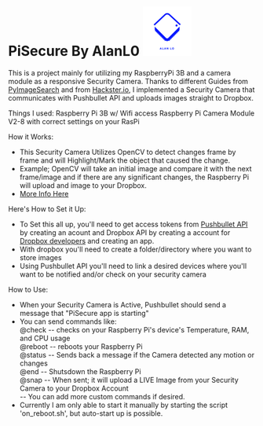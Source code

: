 # PiSecure By AlanL0 <img src="https://github.com/AlanL0/AlanL0.github.io/blob/master/img/logo2.png" width="100" height="100">
This is a project mainly for utilizing my RaspberryPi 3B and a camera module as a responsive Security Camera. 
Thanks to different Guides from [PyImageSearch](pyimagesearch.com) and from [Hackster.io](https://www.hackster.io/KennyHo2911/camera-alert-application-with-raspberry-pi-3-ios-android-881bb4),
I implemented a Security Camera that communicates with Pushbullet API and uploads images straight to Dropbox.

Things I used:
Raspberry Pi 3B w/ Wifi access
Raspberry Pi Camera Module V2-8 with correct settings on your RasPi

How it Works:
- This Security Camera Utilizes OpenCV to detect changes frame by frame and will Highlight/Mark the object that caused the change.
- Example; OpenCV will take an initial image and compare it with the next frame/image and if there are any significant changes, the Raspberry Pi will upload and image to your Dropbox.
- [More Info Here](https://www.pyimagesearch.com/2015/06/01/home-surveillance-and-motion-detection-with-the-raspberry-pi-python-and-opencv/)


Here's How to Set it Up:
- To Set this all up, you'll need to get access tokens from [Pushbullet API](https://www.pushbullet.com/) by creating an acount and Dropbox API by creating a account 
for [Dropbox developers](https://www.dropbox.com/developers/reference/getting-started#overview) and creating an app.
- With dropbox you'll need to create a folder/directory where you want to store images
- Using Pushbullet API you'll need to link a desired devices where you'll want to be notified and/or check on your security camera

How to Use:
- When your Security Camera is Active, Pushbullet should send a message that "PiSecure app is starting"
- You can send commands like:
<br />@check -- checks on your Raspberry Pi's device's Temperature, RAM, and CPU usage<br /> 
@reboot -- reboots your Raspberry Pi<br />
@status -- Sends back a message if the Camera detected any motion or changes<br />
@end    -- Shutsdown the Raspberry Pi<br />
@snap   -- When sent; it will upload a LIVE Image from your Security Camera to your Dropbox Account<br />
-- You can add more custom commands if desired. 
- Currently I am only able to start it manually by starting the script 'on_reboot.sh', but auto-start up is possible.



